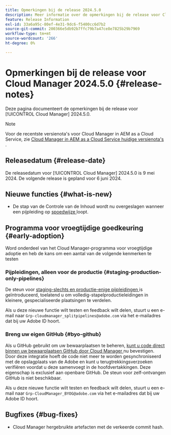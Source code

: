 ```yaml
---
title: Opmerkingen bij de release 2024.5.0
description: Meer informatie over de opmerkingen bij de release voor Cloud Manager 2024.5.0.
feature: Release Information
exl-id: 33a6a95c-80ef-4e31-9dc6-f5400cc6d7b2
source-git-commit: 200366e5db92b7ffc79b7a47ce8e7825b29b7969
workflow-type: tm+mt
source-wordcount: '266'
ht-degree: 0%

---
```


# Opmerkingen bij de release voor Cloud Manager 2024.5.0 {#release-notes}

Deze pagina documenteert de opmerkingen bij de release voor [!UICONTROL Cloud Manager] 2024.5.0.

>[!NOTE]
>
>Voor de recentste versienota&#39;s voor Cloud Manager in AEM as a Cloud Service, zie [ Cloud Manager in AEM as a Cloud Service huidige versienota&#39;s ](https://experienceleague.adobe.com/nl/docs/experience-manager-cloud-service/content/release-notes/cloud-manager/current).

## Releasedatum {#release-date}

De releasedatum voor [!UICONTROL Cloud Manager] 2024.5.0 is 9 mei 2024. De volgende release is gepland voor 6 juni 2024.

## Nieuwe functies {#what-is-new}

* De stap van de Controle van de Inhoud wordt nu overgeslagen wanneer een pijpleiding op [ spoedwijze ](/help/using/code-deployment.md#emergency-pipeline) loopt.

## Programma voor vroegtijdige goedkeuring {#early-adoption}

Word onderdeel van het Cloud Manager-programma voor vroegtijdige adoptie en heb de kans om een aantal van de volgende kenmerken te testen

### Pijpleidingen, alleen voor de productie {#staging-production-only-pipelines}

De steun voor [ staging-slechts en productie-enige pijpleidingen ](/help/using/stage-prod-only.md) is geïntroduceerd, toelatend u om volledig-stapelproductieleidingen in kleinere, gespecialiseerde plaatsingen te verdelen.

Als u deze nieuwe functie wilt testen en feedback wilt delen, stuurt u een e-mail naar `Grp-cloudmanager_splitpipelines@adobe.com` via het e-mailadres dat bij uw Adobe ID hoort.

### Breng uw eigen GitHub {#byo-github}

Als u GitHub gebruikt om uw bewaarplaatsen te beheren, [ kunt u code direct binnen uw bewaarplaatsen GitHub door Cloud Manager ](/help/managing-code/private-repositories.md) nu bevestigen. Door deze integratie hoeft de code niet meer te worden gesynchroniseerd met de opslagplaats van de Adobe en kunt u terugtrekkingsverzoeken verifiëren voordat u deze samenvoegt in de hoofdvertakkingen. Deze eigenschap is exclusief aan openbare GitHub. De steun voor zelf-ontvangen GitHub is niet beschikbaar.

Als u deze nieuwe functie wilt testen en feedback wilt delen, stuurt u een e-mail naar `Grp-CloudManager_BYOG@adobe.com` via het e-mailadres dat bij uw Adobe ID hoort.

## Bugfixes {#bug-fixes}

* Cloud Manager hergebruikte artefacten met de verkeerde commit hash.
